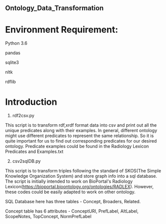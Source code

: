 ## Ontology_Data_Transformation

# Environment Requirement:
Python 3.6

pandas

sqlite3

nltk

rdflib

# Introduction

1. rdf2csv.py

This script is to transform rdf,xrdf format data into csv and print out all the unique predicates along with their examples. In general, different ontology might use different predicates to represent the same relationship. So it is quite important for us to find out corresponding predicates for our desired ontology. Predicate examples could be found in the Radiology Lexicon Predicates and Examples.txt

2. csv2sqlDB.py

This script is to transform triples following the standard of SKOS(The Simple Knowledge Organization System) and store graph info into a sql database. The script is initially intended to work on BioPortal's Radiology Lexicon(https://bioportal.bioontology.org/ontologies/RADLEX). However, these codes could be easily adapted to work on other ontology.

SQL Database here has three tables - Concept, Broaders, Related.

Concept table has 6 attributes - ConceptURI, PrefLabel, AltLabel, ScopeNotes, TopConcept, NormPrefLabel


